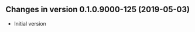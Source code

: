 




<!-- NEWS.md was auto-generated by NEWS.Rmd. Please DO NOT edit by hand!-->

## Changes in version 0.1.0.9000-125 (2019-05-03)

  - Initial version
